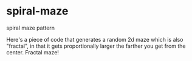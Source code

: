 # spiral-maze
spiral maze pattern

Here's a piece of code that generates a random 2d maze which is also "fractal", in that it gets proportionally larger the farther you get from the center.  Fractal maze!
